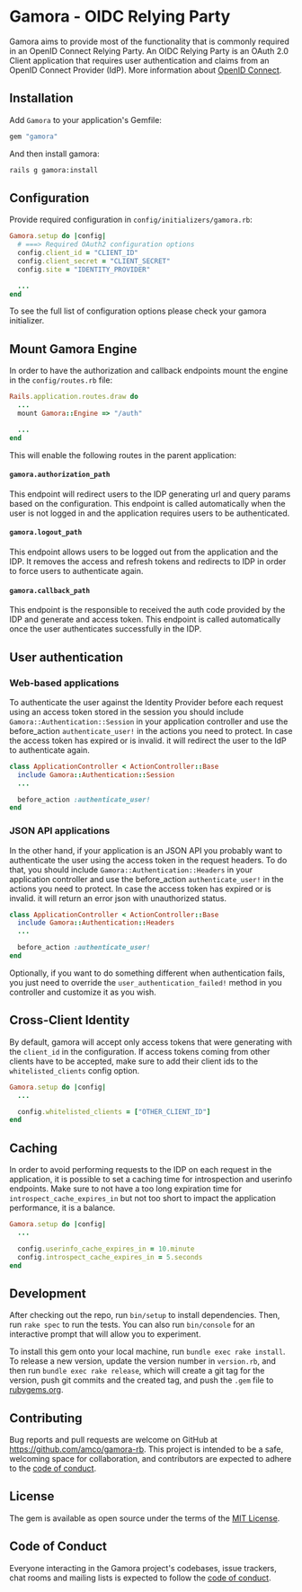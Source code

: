# Gamora - OIDC Relying Party

Gamora aims to provide most of the functionality that is commonly
required in an OpenID Connect Relying Party. An OIDC Relying Party is
an OAuth 2.0 Client application that requires user authentication and
claims from an OpenID Connect Provider (IdP). More information about
[OpenID Connect](https://openid.net/connect/).

## Installation

Add `Gamora` to your application's Gemfile:

```ruby
gem "gamora"
```

And then install gamora:

```bash
rails g gamora:install
```

## Configuration

Provide required configuration in `config/initializers/gamora.rb`:

```ruby
Gamora.setup do |config|
  # ===> Required OAuth2 configuration options
  config.client_id = "CLIENT_ID"
  config.client_secret = "CLIENT_SECRET"
  config.site = "IDENTITY_PROVIDER"

  ...
end
```

To see the full list of configuration options please check your gamora
initializer.

## Mount Gamora Engine

In order to have the authorization and callback endpoints mount the
engine in the `config/routes.rb` file:

```ruby
Rails.application.routes.draw do
  ...
  mount Gamora::Engine => "/auth"

  ...
end
```

This will enable the following routes in the parent application:

#### `gamora.authorization_path`

This endpoint will redirect users to the IDP generating url and query
params based on the configuration. This endpoint is called automatically
when the user is not logged in and the application requires users to be
authenticated.

#### `gamora.logout_path`

This endpoint allows users to be logged out from the application and the
IDP. It removes the access and refresh tokens and redirects to IDP in order
to force users to authenticate again.

#### `gamora.callback_path`

This endpoint is the responsible to received the auth code provided by
the IDP and generate and access token. This endpoint is called automatically
once the user authenticates successfully in the IDP.

## User authentication

### Web-based applications

To authenticate the user against the Identity Provider before each request
using an access token stored in the session you should include
`Gamora::Authentication::Session` in your application controller and use the
before_action `authenticate_user!` in the actions you need to protect.
In case the access token has expired or is invalid. it will redirect the
user to the IdP to authenticate again.

```ruby
class ApplicationController < ActionController::Base
  include Gamora::Authentication::Session
  ...

  before_action :authenticate_user!
end
```

### JSON API applications

In the other hand, if your application is an JSON API you probably want
to authenticate the user using the access token in the request headers.
To do that, you should include `Gamora::Authentication::Headers` in your
application controller and use the before_action `authenticate_user!` in
the actions you need to protect. In case the access token has expired or
is invalid. it will return an error json with unauthorized status.

```ruby
class ApplicationController < ActionController::Base
  include Gamora::Authentication::Headers
  ...

  before_action :authenticate_user!
end
```

Optionally, if you want to do something different when authentication
fails, you just need to override the `user_authentication_failed!`
method in you controller and customize it as you wish.

## Cross-Client Identity

By default, gamora will accept only access tokens that were generating
with the `client_id` in the configuration. If access tokens coming from
other clients have to be accepted, make sure to add their client ids to
the `whitelisted_clients` config option.

```ruby
Gamora.setup do |config|
  ...

  config.whitelisted_clients = ["OTHER_CLIENT_ID"]
end
```

## Caching

In order to avoid performing requests to the IDP on each request in the
application, it is possible to set a caching time for introspection and
userinfo endpoints. Make sure to not have a too long expiration time for
`introspect_cache_expires_in` but not too short to impact the application
performance, it is a balance.

```ruby
Gamora.setup do |config|
  ...

  config.userinfo_cache_expires_in = 10.minute
  config.introspect_cache_expires_in = 5.seconds
end
```

## Development

After checking out the repo, run `bin/setup` to install dependencies. Then,
run `rake spec` to run the tests. You can also run `bin/console` for an
interactive prompt that will allow you to experiment.

To install this gem onto your local machine, run `bundle exec rake install`.
To release a new version, update the version number in `version.rb`, and
then run `bundle exec rake release`, which will create a git tag for the
version, push git commits and the created tag, and push the `.gem` file
to [rubygems.org](https://rubygems.org).

## Contributing

Bug reports and pull requests are welcome on GitHub at https://github.com/amco/gamora-rb.
This project is intended to be a safe, welcoming space for collaboration, and
contributors are expected to adhere to the
[code of conduct](https://github.com/amco/gamora-rb/blob/main/CODE_OF_CONDUCT.md).

## License

The gem is available as open source under the terms of the
[MIT License](https://opensource.org/licenses/MIT).

## Code of Conduct

Everyone interacting in the Gamora project's codebases, issue trackers,
chat rooms and mailing lists is expected to follow the
[code of conduct](https://github.com/amco/gamora-rb/blob/main/CODE_OF_CONDUCT.md).
